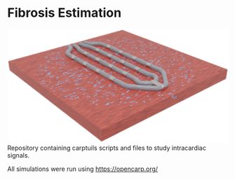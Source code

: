 # Fibrosis Estimation
![ptchelec](ptchhdgrid.png)
Repository containing carptuils scripts and files to study intracardiac signals.

All simulations were run using https://opencarp.org/

